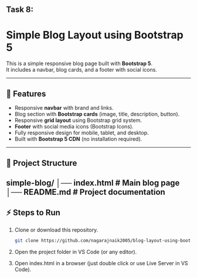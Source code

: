 ## Task 8:
# Simple Blog Layout using Bootstrap 5

This is a simple responsive blog page built with **Bootstrap 5**.  
It includes a navbar, blog cards, and a footer with social icons.

---

## 🚀 Features
- Responsive **navbar** with brand and links.  
- Blog section with **Bootstrap cards** (image, title, description, button).  
- Responsive **grid layout** using Bootstrap grid system.  
- **Footer** with social media icons (Bootstrap Icons).  
- Fully responsive design for mobile, tablet, and desktop.  
- Built with **Bootstrap 5 CDN** (no installation required).  

---

## 📂 Project Structure
simple-blog/
│── index.html # Main blog page
│── README.md # Project documentation
---

## ⚡ Steps to Run
1. Clone or download this repository.  
   ```bash
   git clone https://github.com/nagarajnaik2005/blog-layout-using-bootstrap-5.git
2. Open the project folder in VS Code (or any editor).

3. Open index.html in a browser (just double click or use Live Server in VS Code).
